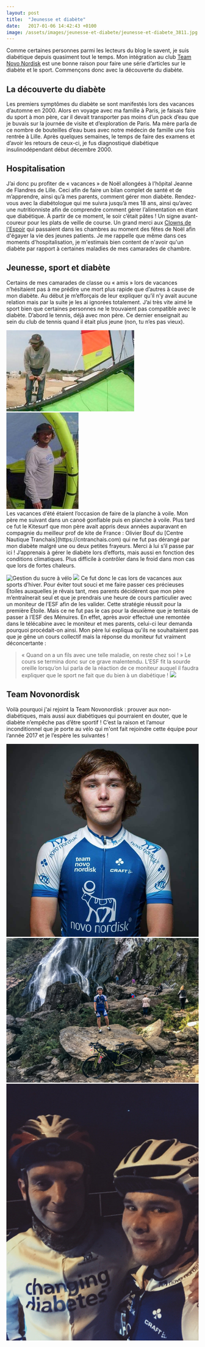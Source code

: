 ```yaml
---
layout: post
title:  "Jeunesse et diabète"
date:   2017-01-06 14:42:43 +0100
image: /assets/images/jeunesse-et-diabete/jeunesse-et-diabete_3811.jpg
---
```

Comme certaines personnes parmi les lecteurs du blog le savent, je suis diabétique depuis quasiment tout le temps. Mon intégration au club [Team Novo Nordisk](http://teamnovonordisk.com) est une bonne raison pour faire une série d’articles sur le diabète et le sport. Commençons donc avec la découverte du diabète.

## La découverte du diabète
Les premiers symptômes du diabète se sont manifestés lors des vacances d’automne en 2000. Alors en voyage avec ma famille à Paris, je faisais faire du sport à mon père, car il devait transporter pas moins d’un pack d’eau que je buvais sur la journée de visite et d’exploration de Paris.
Ma mère parla de ce nombre de bouteilles d’eau bues avec notre médecin de famille une fois rentrée à Lille. Après quelques semaines, le temps de faire des examens et d’avoir les retours de ceux-ci, je fus diagnostiqué diabétique insulinodépendant début décembre 2000.

## Hospitalisation
J’ai donc pu profiter de « vacances » de Noël allongées à l’hôpital Jeanne de Flandres de Lille. Ceci afin de faire un bilan complet de santé et de m’apprendre, ainsi qu’à mes parents, comment gérer mon diabète.
Rendez-vous avec la diabétologue qui me suivra jusqu’à mes 18 ans, ainsi qu’avec une nutritionniste afin de comprendre comment gérer l’alimentation en étant que diabétique.
À partir de ce moment, le soir c’était pâtes ! Un signe avant-coureur pour les plats de veille de course.
Un grand merci aux [Clowns de l'Espoir](http://lesclownsdelespoir.fr) qui passaient dans les chambres au moment des fêtes de Noël afin d'égayer la vie des jeunes patients. Je me rappelle que même dans ces moments d'hospitalisation, je m'estimais bien content de n'avoir qu'un diabète par rapport à certaines maladies de mes camarades de chambre.

## Jeunesse, sport et diabète
Certains de mes camarades de classe ou « amis » lors de vacances n’hésitaient pas à me prédire une mort plus rapide que d’autres à cause de mon diabète. Au début je m’efforçais de leur expliquer qu’il n’y avait aucune relation mais par la suite je les ai ignorées totalement.
J’ai très vite aimé le sport bien que certaines personnes ne le trouvaient pas compatible avec le diabète.
D’abord le tennis, déjà avec mon père. Ce dernier enseignait au sein du club de tennis quand il était plus jeune (non, tu n’es pas vieux).
<div class="gallery-box">
  <div class="gallery">
<img src="/assets/images/jeunesse-et-diabete/jeunesse-et-diabete_3793.jpg" title="Olivier Bouf" alt="Découverte du diabète" >
<img src="/assets/images/jeunesse-et-diabete/jeunesse-et-diabete_3794.jpg" title="Olivier Bouf" alt="Découverte du diabète" >
</div>
</div>
Les vacances d’été étaient l’occasion de faire de la planche à voile. Mon père me suivant dans un canoë gonflable puis en planche à voile. Plus tard ce fut le Kitesurf que mon père avait appris deux années auparavant en compagnie du meilleur prof de kite de France : Olivier Bouf du [Centre Nautique Tranchais](https://cntranchais.com) qui ne fut pas dérangé par mon diabète malgré une ou deux petites frayeurs. Merci à lui s’il passe par ici !
J’apprenais à gérer le diabète lors d’efforts, mais aussi en fonction des conditions climatiques. Plus difficile à contrôler dans le froid dans mon cas que lors de fortes chaleurs.

![Gestion du sucre à vélo](/assets/images/jeunesse-et-diabete/3803.jpg)
![](/assets/images/jeunesse-et-diabete/3802.jpg)
Ce fut donc le cas lors de vacances aux sports d’hiver. Pour éviter tout souci et me faire passer ces précieuses Étoiles auxquelles je rêvais tant, mes parents décidèrent que mon père m’entraînerait seul et que je prendrais une heure de cours particulier avec un moniteur de l’ESF afin de les valider.
Cette stratégie réussit pour la première Étoile. Mais ce ne fut pas le cas pour la deuxième que je tentais de passer à l’ESF des Ménuires. En effet, après avoir effectué une remontée dans le télécabine avec le moniteur et mes parents, celui-ci leur demanda pourquoi procédait-on ainsi.
Mon père lui expliqua qu'ils ne souhaitaient pas que je gêne un cours collectif mais la réponse du moniteur fut vraiment déconcertante :
> « Quand on a un fils avec une telle maladie, on reste chez soi ! »
Le cours se termina donc sur ce grave malentendu. L’ESF fit la sourde oreille lorsqu’on lui parla de la réaction de ce moniteur auquel il faudra expliquer que le sport ne fait que du bien à un diabétique !
![](/assets/images/jeunesse-et-diabete/3811.jpg)
## Team Novonordisk
Voilà pourquoi j'ai rejoint la Team Novonordisk : prouver aux non-diabétiques, mais aussi aux diabétiques qui pourraient en douter, que le diabète n’empêche pas d’être sportif !
C’est la raison et l’amour inconditionnel que je porte au vélo qui m'ont fait rejoindre cette équipe pour l’année 2017 et je l’espère les suivantes !
<div class="gallery-box">
  <div class="gallery">
<img src="/assets/images/jeunesse-et-diabete/jeunesse-et-diabete_3799.jpg" title="" alt="Découverte du diabète" >
<img src="/assets/images/jeunesse-et-diabete/jeunesse-et-diabete_3804.jpg" title="" alt="Découverte du diabète" >
<img src="/assets/images/jeunesse-et-diabete/jeunesse-et-diabete_3805.jpg" title="Avec James" alt="Découverte du diabète" >
</div>
</div>